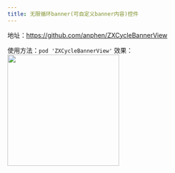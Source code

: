 ```yaml
---
title: 无限循环banner(可自定义banner内容)控件
---
```


地址：<https://github.com/anphen/ZXCycleBannerView>

使用方法：`pod 'ZXCycleBannerView'`
效果：
<img src="http://pf8asqbgd.bkt.clouddn.com/2018-09-18%2011.56.02.gif" width="250" align=center />

